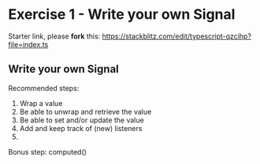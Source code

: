 # Exercise 1 - Write your own Signal

Starter link, please **fork** this:
https://stackblitz.com/edit/typescript-qzcihp?file=index.ts

## Write your own Signal

Recommended steps:

1. Wrap a value
2. Be able to unwrap and retrieve the value
3. Be able to set and/or update the value
4. Add and keep track of (new) listeners
5. 
Bonus step: computed()